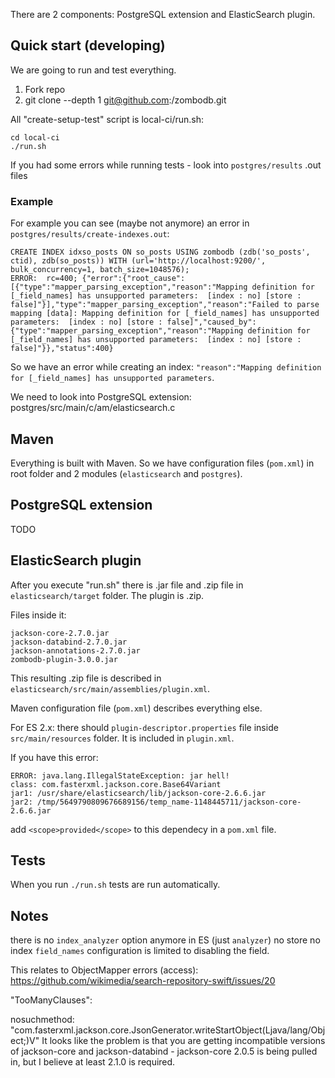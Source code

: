 There are 2 components: PostgreSQL extension and ElasticSearch plugin.

## Quick start (developing)

We are going to run and test everything.

1. Fork repo
2. git clone --depth 1 git@github.com:<user>/zombodb.git

All "create-setup-test" script is local-ci/run.sh:

```
cd local-ci
./run.sh
```


If you had some errors while running tests - look into
`postgres/results` .out files


### Example

For example you can see (maybe not anymore) an error in `postgres/results/create-indexes.out`:

```
CREATE INDEX idxso_posts ON so_posts USING zombodb (zdb('so_posts', ctid), zdb(so_posts)) WITH (url='http://localhost:9200/', bulk_concurrency=1, batch_size=1048576);
ERROR:  rc=400; {"error":{"root_cause":[{"type":"mapper_parsing_exception","reason":"Mapping definition for [_field_names] has unsupported parameters:  [index : no] [store : false]"}],"type":"mapper_parsing_exception","reason":"Failed to parse mapping [data]: Mapping definition for [_field_names] has unsupported parameters:  [index : no] [store : false]","caused_by":{"type":"mapper_parsing_exception","reason":"Mapping definition for [_field_names] has unsupported parameters:  [index : no] [store : false]"}},"status":400}
```

So we have an error while creating an index: `"reason":"Mapping
definition for [_field_names] has unsupported parameters`.

We need to look into PostgreSQL extension: postgres/src/main/c/am/elasticsearch.c

## Maven

Everything is built with Maven. So we have configuration files
(`pom.xml`) in root folder and 2 modules (`elasticsearch` and
`postgres`).

## PostgreSQL extension

TODO

## ElasticSearch plugin

After you execute "run.sh" there is .jar file and .zip file in
`elasticsearch/target` folder. The plugin is .zip.

Files inside it:

```
jackson-core-2.7.0.jar
jackson-databind-2.7.0.jar
jackson-annotations-2.7.0.jar
zombodb-plugin-3.0.0.jar
```

This resulting .zip file is described in
`elasticsearch/src/main/assemblies/plugin.xml`.

Maven configuration file (`pom.xml`) describes everything else.

For ES 2.x: there should `plugin-descriptor.properties` file inside
`src/main/resources` folder. It is included in `plugin.xml`.


If you have this error:

```
ERROR: java.lang.IllegalStateException: jar hell!
class: com.fasterxml.jackson.core.Base64Variant
jar1: /usr/share/elasticsearch/lib/jackson-core-2.6.6.jar
jar2: /tmp/5649790809676689156/temp_name-1148445711/jackson-core-2.6.6.jar
```

add `<scope>provided</scope>` to this dependecy in a `pom.xml` file.


## Tests

When you run `./run.sh` tests are run automatically.


## Notes

there is no `index_analyzer` option anymore in ES (just `analyzer`)
no store
no index
`field_names` configuration is limited to disabling the field.


This relates to ObjectMapper errors (access): https://github.com/wikimedia/search-repository-swift/issues/20



"TooManyClauses":




nosuchmethod: "com.fasterxml.jackson.core.JsonGenerator.writeStartObject(Ljava/lang/Object;)V"
It looks like the problem is that you are getting incompatible versions of jackson-core and jackson-databind - jackson-core 2.0.5 is being pulled in, but I believe at least 2.1.0 is required. 
